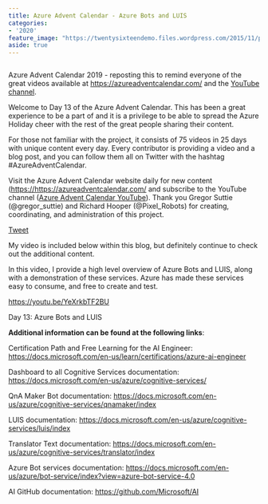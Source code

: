 ```yaml
---
title: Azure Advent Calendar - Azure Bots and LUIS
categories:
- '2020'
feature_image: "https://twentysixteendemo.files.wordpress.com/2015/11/post.png"
aside: true
---
```



<figure class="wp-block-image size-large"><img src="https://captainhyperscaler.files.wordpress.com/2019/12/img_0467.jpg?w=1024" alt="" class="wp-image-192"/></figure>


Azure Advent Calendar 2019 - reposting this to remind everyone of the great videos available at https://azureadventcalendar.com/ and the <a rel="noreferrer noopener" aria-label="YouTube channel (opens in a new tab)" href="https://www.youtube.com/channel/UCJL9wCcmeMBbah4J0uOWIPg" target="_blank">YouTube channel</a>. 

Welcome to Day 13 of the Azure Advent Calendar.  This has been a great experience to be a part of and it is a privilege to be able to spread the Azure Holiday cheer with the rest of the great people sharing their content.  

For those not familiar with the project, it consists of 75 videos in 25 days with unique content every day.  Every contributor is providing a video and a blog post, and you can follow them all on Twitter with the hashtag #AzureAdventCalendar.   


<p class="wp-block-coblocks-click-to-tweet__text">Visit the Azure Advent Calendar website daily for new content (<a rel="noreferrer noopener" aria-label=" (opens in a new tab)" href="https://https://azureadventcalendar.com/" target="_blank">https://https://azureadventcalendar.com/</a> and subscribe to the YouTube channel (<a rel="noreferrer noopener" aria-label="Azure Advent Calendar YouTube (opens in a new tab)" href="https://www.youtube.com/channel/UCJL9wCcmeMBbah4J0uOWIPg" target="_blank">Azure Advent Calendar YouTube</a>).  Thank you Gregor Suttie (@gregor_suttie) and Richard Hooper (@Pixel_Robots) for creating, coordinating, and administration of this project.</p>

<a class="wp-block-coblocks-click-to-tweet__twitter-btn" href="http://twitter.com/share?&amp;text=Visit%20the%20Azure%20Advent%20Calendar%20website%20daily%20for%20new%20content%20(%3Ca%20rel%3D%22noreferrer%20noopener%22%20aria-label%3D%22%20(opens%20in%20a%20new%20tab)%22%20href%3D%22https%3A%2F%2Fhttps%3A%2F%2Fazureadventcalendar.com%2F%22%20target%3D%22_blank%22%3Ehttps%3A%2F%2Fhttps%3A%2F%2Fazureadventcalendar.com%2F%3C%2Fa%3E%20and%20subscribe%20to%20the%20YouTube%20channel%20(%3Ca%20rel%3D%22noreferrer%20noopener%22%20aria-label%3D%22Azure%20Advent%20Calendar%20YouTube%20(opens%20in%20a%20new%20tab)%22%20href%3D%22https%3A%2F%2Fwww.youtube.com%2Fchannel%2FUCJL9wCcmeMBbah4J0uOWIPg%22%20target%3D%22_blank%22%3EAzure%20Advent%20Calendar%20YouTube%3C%2Fa%3E).%20%20Thank%20you%20Gregor%20Suttie%20(%40gregor_suttie)%20and%20Richard%20Hooper%20(%40Pixel_Robots)%20for%20creating%2C%20coordinating%2C%20and%20administration%20of%20this%20project.&amp;url=[post_permalink]" target="_blank" rel="noopener noreferrer">Tweet</a>

My video is included below within this blog, but definitely continue to check out the additional content.

In this video, I provide a high level overview of Azure Bots and LUIS, along with a demonstration of these services.  Azure has made these services easy to consume, and free to create and test.


https://youtu.be/YeXrkbTF2BU

Day 13: Azure Bots and LUIS


**Additional information can be found at the following links**:

Certification Path and Free Learning for the AI Engineer: <a rel="noreferrer noopener" aria-label="https://docs.microsoft.com/en-us/learn/certifications/azure-ai-engineer (opens in a new tab)" href="https://docs.microsoft.com/en-us/learn/certifications/azure-ai-engineer" target="_blank">https://docs.microsoft.com/en-us/learn/certifications/azure-ai-engineer</a>

Dashboard to all Cognitive Services documentation: <a rel="noreferrer noopener" aria-label="https://docs.microsoft.com/en-us/azure/cognitive-services/ (opens in a new tab)" href="https://docs.microsoft.com/en-us/azure/cognitive-services/" target="_blank">https://docs.microsoft.com/en-us/azure/cognitive-services/</a>

QnA Maker Bot documentation: <a rel="noreferrer noopener" aria-label="https://docs.microsoft.com/en-us/azure/cognitive-services/qnamaker/index (opens in a new tab)" href="https://docs.microsoft.com/en-us/azure/cognitive-services/qnamaker/index" target="_blank">https://docs.microsoft.com/en-us/azure/cognitive-services/qnamaker/index</a>

LUIS documentation: <a rel="noreferrer noopener" aria-label="https://docs.microsoft.com/en-us/azure/cognitive-services/luis/index (opens in a new tab)" href="https://docs.microsoft.com/en-us/azure/cognitive-services/luis/index" target="_blank">https://docs.microsoft.com/en-us/azure/cognitive-services/luis/index</a>

Translator Text documentation: <a rel="noreferrer noopener" aria-label="https://docs.microsoft.com/en-us/azure/cognitive-services/translator/index (opens in a new tab)" href="https://docs.microsoft.com/en-us/azure/cognitive-services/translator/index" target="_blank">https://docs.microsoft.com/en-us/azure/cognitive-services/translator/index</a>

Azure Bot services documentation:  <a href="https://docs.microsoft.com/en-us/azure/bot-service/index?view=azure-bot-service-4.0" target="_blank" rel="noreferrer noopener" aria-label=" (opens in a new tab)">https://docs.microsoft.com/en-us/azure/bot-service/index?view=azure-bot-service-4.0</a>

AI GitHub documentation:  <a rel="noreferrer noopener" aria-label=" (opens in a new tab)" href="https://github.com/Microsoft/AI" target="_blank">https://github.com/Microsoft/AI</a>


<figure class="wp-block-image size-large"><img src="https://captainhyperscaler.files.wordpress.com/2019/12/img_0282.png?w=1024" alt="" class="wp-image-187"/>
